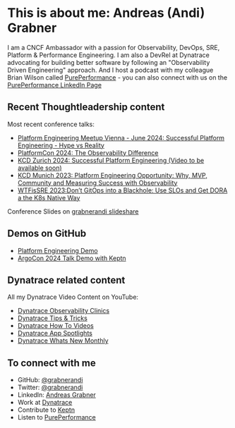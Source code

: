 # This is about me: Andreas (Andi) Grabner

I am a CNCF Ambassador with a passion for Observability, DevOps, SRE, Platform & Performance Engineering.
I am also a DevRel at Dynatrace advocating for building better software by following an "Observability Driven Engineering" approach.
And I host a podcast with my colleague Brian Wilson called [PurePerformance](https://www.spreaker.com/show/pureperformance) - you can also connect with us on the [PurePerformance LinkedIn Page](https://www.linkedin.com/company/pureperformance)

## Recent Thoughtleadership content

Most recent conference talks:
- [Platform Engineering Meetup Vienna - June 2024: Successful Platform Engineering - Hype vs Reality](https://github.com/grabnerandi/grabnerandi.github.io/blob/main/presentations/PlatformEngineering_VIE_SuccessfulPlatformEngineering_June2024.pdf)
- [PlatformCon 2024: The Observability Difference](https://www.youtube.com/watch?v=2jcGj_FTF78)
- [KCD Zurich 2024: Successful Platform Engineering (Video to be available soon)](https://www.youtube.com/@KCDZH/videos)
- [KCD Munich 2023: Platform Engineering Opportunity: Why, MVP, Community and Measuring Success with Observability](https://www.youtube.com/watch?v=5WDuVUFvELY)
- [WTFisSRE 2023:Don’t GitOps into a Blackhole: Use SLOs and Get DORA a the K8s Native Way](https://www.youtube.com/watch?v=zeEC0475SOU)

Conference Slides on [grabnerandi slideshare](https://www.slideshare.net/grabnerandi/presentations)

## Demos on GitHub

- [Platform Engineering Demo](https://github.com/dynatrace-perfclinics/platform-engineering-demo)
- [ArgoCon 2024 Talk Demo with Keptn](https://github.com/grabnerandi/argocd-keptn-demo)

## Dynatrace related content

All my Dynatrace Video Content on YouTube:
- [Dynatrace Observability Clinics](https://bit.ly/oneagenttutorials)
- [Dynatrace Tips & Tricks](https://bit.ly/dttipstricks)
- [Dynatrace How To Videos](https://bit.ly/dthowto)
- [Dynatrace App Spotlights](https://bit.ly/dtappspotlight)
- [Dynatrace Whats New Monthly](https://bit.ly/dtwhatsnew)

## To connect with me
- GitHub: [@grabnerandi](https://github.com/grabnerandi)
- Twitter: [@grabnerandi](https://twitter.com/grabnerandi)
- LinkedIn: [Andreas Grabner](https://www.linkedin.com/in/grabnerandi/)
- Work at [Dynatrace](https://www.dynatrace.com)
- Contribute to [Keptn](https://www.keptn.sh)
- Listen to [PurePerformance](https://www.spreaker.com/show/pureperformance)

